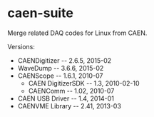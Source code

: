 caen-suite
==========

Merge related DAQ codes for Linux from CAEN.

Versions:
  * CAENDigitizer -- 2.6.5, 2015-02
  * WaveDump -- 3.6.6, 2015-02
  * CAENScope -- 1.6.1, 2010-07
	* CAEN DigitizerSDK -- 1.3, 2010-02-10
	* CAENComm -- 1.02, 2010-07
  * CAEN USB Driver -- 1.4, 2014-01
  * CAENVME Library -- 2.41, 2013-03
